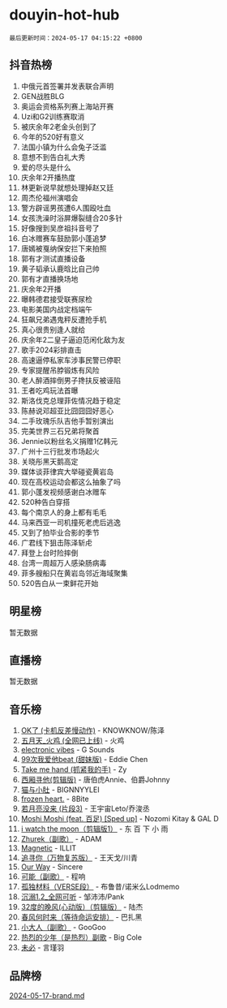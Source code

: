 # douyin-hot-hub

`最后更新时间：2024-05-17 04:15:22 +0800`

## 抖音热榜

1. 中俄元首签署并发表联合声明
1. GEN战胜BLG
1. 奥运会资格系列赛上海站开赛
1. Uzi和G2训练赛取消
1. 被庆余年2老金头创到了
1. 今年的520好有意义
1. 法国小镇为什么会兔子泛滥
1. 意想不到告白礼大秀
1. 爱的尽头是什么
1. 庆余年2开播热度
1. 林更新说早就想处理掉赵又廷
1. 周杰伦福州演唱会
1. 警方辟谣男孩遭6人围殴吐血
1. 女孩洗澡时浴屏爆裂缝合20多针
1. 好像搜到吴彦祖抖音号了
1. 白冰赠赛车鼓励郭小蓬追梦
1. 唐嫣被戛纳保安拦下来拍照
1. 郭有才测试直播设备
1. 黄子韬承认鹿晗比自己帅
1. 郭有才直播换场地
1. 庆余年2开播
1. 曝韩德君接受联赛尿检
1. 电影美国内战定档端午
1. 狂飙兄弟遇鬼秤反遭抢手机
1. 真心很贵别逢人就给
1. 庆余年2二皇子逼迫范闲化敌为友
1. 歌手2024彩排直击
1. 高速逼停私家车涉事民警已停职
1. 专家提醒吊脖锻炼有风险
1. 老人醉酒摔倒男子搀扶反被诬陷
1. 王者吃鸡玩法首曝
1. 斯洛伐克总理菲佐情况趋于稳定
1. 陈赫说邓超亚比囧囧囧好恶心
1. 二手玫瑰乐队吉他手暂别演出
1. 完美世界三石兄弟将聚首
1. Jennie以粉丝名义捐赠1亿韩元
1. 广州十三行批发市场起火
1. 关晓彤黑天鹅高定
1. 媒体谈菲律宾大举碰瓷黄岩岛
1. 现在高校运动会都这么抽象了吗
1. 郭小蓬发视频感谢白冰赠车
1. 520种告白穿搭
1. 每个南京人的身上都有毛毛
1. 马来西亚一司机撞死老虎后逃逸
1. 又到了拍毕业合影的季节
1. 广君线下狙击陈泽斩虍
1. 拜登上台时险摔倒
1. 台湾一周超万人感染肠病毒
1. 菲多艘船只在黄岩岛邻近海域聚集
1. 520告白从一束鲜花开始

## 明星榜

暂无数据

## 直播榜

暂无数据

## 音乐榜

1. [OK了 (卡机反差慢动作)](https://sf6-cdn-tos.douyinstatic.com/obj/tos-cn-ve-2774/osXWgLGizaDPmw9B0CIggvCFeIAAebk1YMe8jD) - KNOWKNOW/陈泽
1. [五月天_火鸡 (全网已上线)](https://sf5-hl-cdn-tos.douyinstatic.com/obj/tos-cn-ve-2774/oEtOMSQZstjlJ4nfBEgeqN29IbWjkmDBrFtF2C) - 火鸡
1. [electronic vibes](https://sf3-cdn-tos.douyinstatic.com/obj/tos-cn-ve-2774/oMIpXkYtpBe14gZjOFMCLfhBv1zjK1O3Ztar9Q) - G Sounds
1. [99次我爱他beat (甜妹版)](https://sf5-hl-cdn-tos.douyinstatic.com/obj/tos-cn-ve-2774/ocBPCLaDWFQr2tJdQmEDjGfSYIjegYYPBQZykZ) - Eddie Chen
1. [Take me hand (抓紧我的手)](https://sf27-cdn-tos.douyinstatic.com/obj/tos-cn-ve-2774/os8GB2fDQQmJZTmtomg0gHX5fBACiEgcFgEKYg) - Zy
1. [西厢寻他(剪辑版)](https://sf5-hl-cdn-tos.douyinstatic.com/obj/tos-cn-ve-2774/oUsAVfAQKlRNxEv5qxvIB8o5qmIWUcXbzJKJhw) - 唐伯虎Annie、伯爵Johnny
1. [猫与小肚](https://sf5-hl-cdn-tos.douyinstatic.com/obj/tos-cn-ve-2774/osZeoClMECgK8DYl6VebABgbchEtPYQjZEnRtd) - BIGNNYYLEI
1. [frozen heart.](https://sf5-hl-cdn-tos.douyinstatic.com/obj/tos-cn-ve-2774/oIIWJfyjIACZA9zQMtnJ6hQQhFC4vhCupoRBsO) - 8Bite
1. [若月亮没来 (片段3)](https://sf3-cdn-tos.douyinstatic.com/obj/tos-cn-ve-2774/okfyEUsGW1B1ovJi5JiN9IjvAT2lMwA054GoEB) - 王宇宙Leto/乔浚丞
1. [Moshi Moshi (feat. 百足) [Sped up]](https://sf5-hl-cdn-tos.douyinstatic.com/obj/tos-cn-ve-2774/ocCPFQcXJLeroaIdQLIGAoeeYM3OAUYGDguHXz) - Nozomi Kitay & GAL D
1. [i watch the moon（剪辑版1）](https://sf5-hl-cdn-tos.douyinstatic.com/obj/tos-cn-ve-2774/o0I9mSChzHZANMJIEBfkCQzzg6N5WAcVtqft9P) - 东 百 下 小 雨
1. [Zhurek（副歌）](https://sf5-hl-cdn-tos.douyinstatic.com/obj/tos-cn-ve-2774/ooQm8FBZQDlf0btEYgVpCcSCQfrdJGBEKZYBGS) - ADAM
1. [Magnetic](https://sf27-cdn-tos.douyinstatic.com/obj/tos-cn-ve-2774/oAQCYdBNZfLACGDmVFAsfAtpy32tqErgQ3XgBN) - ILLIT
1. [追寻你（万物复苏版）](https://sf3-cdn-tos.douyinstatic.com/obj/tos-cn-ve-2774/oYeAZJsbjIDit9APmBg8u6uDUQnHmoCf3gbo74) - 王天戈/川青
1. [Our Way](https://sf5-hl-cdn-tos.douyinstatic.com/obj/tos-cn-ve-2774/o8tPEkQgQNCe0DPeFwZzYrbqLlnzBBrYidWkEZ) - Sincere
1. [可能（副歌）](https://sf6-cdn-tos.douyinstatic.com/obj/tos-cn-ve-2774/cde1731888894259b333569393c2fb51) - 程响
1. [孤独材料（VERSE段）](https://sf5-hl-cdn-tos.douyinstatic.com/obj/tos-cn-ve-2774/ocX7glDNHYlwFeYrGQfBZoThtvPWy8tCCEBGKQ) - 布鲁昔/诺米么Lodmemo
1. [沉溺1.2_全网可听](https://sf3-cdn-tos.douyinstatic.com/obj/tos-cn-ve-2774/ok2QoiBqsWAX9McZmWiI9gAB0EzwD4Xj6yfmtH) - 邹沛沛/Pank
1. [32度的晚风(心动版）（剪辑版）](https://sf3-cdn-tos.douyinstatic.com/obj/tos-cn-ve-2774/owNyabsyWdzUulxhoJfK8IBXgp0UMQAHpvGh2B) - 陆杰
1. [春风何时来（等待命运安排）](https://sf27-cdn-tos.douyinstatic.com/obj/tos-cn-ve-2774/oICBNbD3gelMfB4WgiD1KI2jQtXZE2FgHLwtsl) - 巴扎黑
1. [小大人（副歌）](https://sf3-cdn-tos.douyinstatic.com/obj/tos-cn-ve-2774/oIhaDwehWhLFsVIG7QIICLLazDNGJAGg5geeb4) - GooGoo
1. [热烈的少年（是热烈）副歌](https://sf5-hl-cdn-tos.douyinstatic.com/obj/tos-cn-ve-2774/owVNI0CLDAUMtSz6TEYvfFBFL4UDFFhLfgK8fa) - Big Cole
1. [未必](https://sf3-cdn-tos.douyinstatic.com/obj/tos-cn-ve-2774/ogntQMFnKQDZUgTCYuJgfLEtleYZZFxBQqhhFB) - 言瑾羽

## 品牌榜

[2024-05-17-brand.md](2024-05-17-brand.md)
